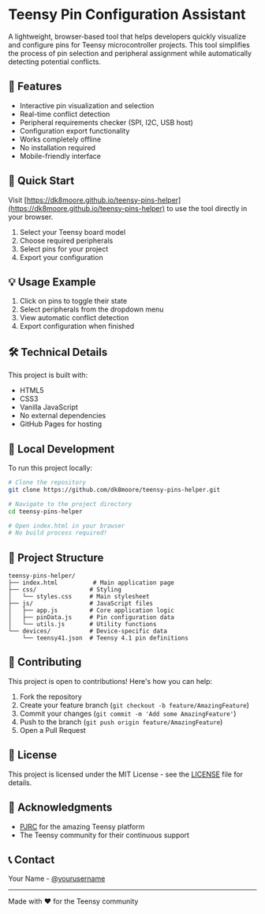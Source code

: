 # Teensy Pin Configuration Assistant

A lightweight, browser-based tool that helps developers quickly visualize and configure pins for Teensy microcontroller projects. This tool simplifies the process of pin selection and peripheral assignment while automatically detecting potential conflicts.

## 🌟 Features

- Interactive pin visualization and selection
- Real-time conflict detection
- Peripheral requirements checker (SPI, I2C, USB host)
- Configuration export functionality
- Works completely offline
- No installation required
- Mobile-friendly interface

## 🚀 Quick Start

Visit [https://dk8moore.github.io/teensy-pins-helper](https://dk8moore.github.io/teensy-pins-helper) to use the tool directly in your browser.

1. Select your Teensy board model
2. Choose required peripherals
3. Select pins for your project
4. Export your configuration

## 💡 Usage Example

1. Click on pins to toggle their state
2. Select peripherals from the dropdown menu
3. View automatic conflict detection
4. Export configuration when finished

## 🛠️ Technical Details

This project is built with:

- HTML5
- CSS3
- Vanilla JavaScript
- No external dependencies
- GitHub Pages for hosting

## 🔧 Local Development

To run this project locally:

```bash
# Clone the repository
git clone https://github.com/dk8moore/teensy-pins-helper.git

# Navigate to the project directory
cd teensy-pins-helper

# Open index.html in your browser
# No build process required!
```

## 📁 Project Structure

```
teensy-pins-helper/
├── index.html          # Main application page
├── css/               # Styling
│   └── styles.css     # Main stylesheet
├── js/                # JavaScript files
│   ├── app.js         # Core application logic
│   ├── pinData.js     # Pin configuration data
│   └── utils.js       # Utility functions
└── devices/           # Device-specific data
    └── teensy41.json  # Teensy 4.1 pin definitions
```

## 🤝 Contributing

This project is open to contributions! Here's how you can help:

1. Fork the repository
2. Create your feature branch (`git checkout -b feature/AmazingFeature`)
3. Commit your changes (`git commit -m 'Add some AmazingFeature'`)
4. Push to the branch (`git push origin feature/AmazingFeature`)
5. Open a Pull Request

## 📝 License

This project is licensed under the MIT License - see the [LICENSE](LICENSE) file for details.

## 🙏 Acknowledgments

- [PJRC](https://www.pjrc.com/) for the amazing Teensy platform
- The Teensy community for their continuous support

## 📞 Contact

Your Name - [@yourusername](https://twitter.com/yourusername)

---

Made with ❤️ for the Teensy community